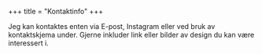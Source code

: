 +++
title = "Kontaktinfo"
+++

Jeg kan kontaktes enten via E-post, Instagram eller ved bruk av
kontaktskjema under. Gjerne inkluder link eller bilder av design du
kan være interessert i.
